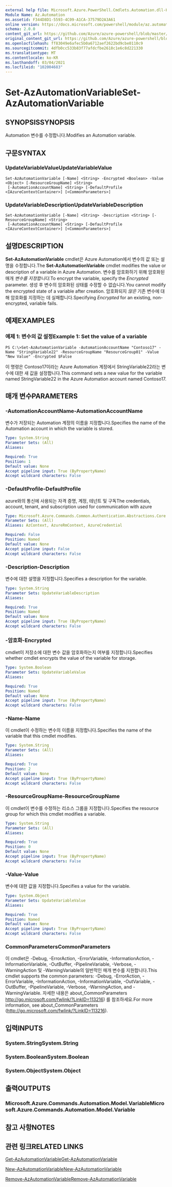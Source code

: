 ```yaml
---
external help file: Microsoft.Azure.PowerShell.Cmdlets.Automation.dll-Help.xml
Module Name: Az.Automation
ms.assetid: F344D8D1-5593-4C09-A1CA-37579D2A3A61
online version: https://docs.microsoft.com/powershell/module/az.automation/set-azautomationvariable
schema: 2.0.0
content_git_url: https://github.com/Azure/azure-powershell/blob/master/src/Automation/Automation/help/Set-AzAutomationVariable.md
original_content_git_url: https://github.com/Azure/azure-powershell/blob/master/src/Automation/Automation/help/Set-AzAutomationVariable.md
ms.openlocfilehash: ff83049e6afec5b0a6712aef2622bd9cbe0110c9
ms.sourcegitcommit: 4dfb0cc533b83f77afdcfbe2618c1e6c8d221330
ms.translationtype: MT
ms.contentlocale: ko-KR
ms.lasthandoff: 03/04/2021
ms.locfileid: "102004683"
---
```

# <span data-ttu-id="1628f-101">Set-AzAutomationVariable</span><span class="sxs-lookup"><span data-stu-id="1628f-101">Set-AzAutomationVariable</span></span>

## <span data-ttu-id="1628f-102">SYNOPSIS</span><span class="sxs-lookup"><span data-stu-id="1628f-102">SYNOPSIS</span></span>
<span data-ttu-id="1628f-103">Automation 변수를 수정합니다.</span><span class="sxs-lookup"><span data-stu-id="1628f-103">Modifies an Automation variable.</span></span>

## <span data-ttu-id="1628f-104">구문</span><span class="sxs-lookup"><span data-stu-id="1628f-104">SYNTAX</span></span>

### <span data-ttu-id="1628f-105">UpdateVariableValue</span><span class="sxs-lookup"><span data-stu-id="1628f-105">UpdateVariableValue</span></span>
```
Set-AzAutomationVariable [-Name] <String> -Encrypted <Boolean> -Value <Object> [-ResourceGroupName] <String>
 [-AutomationAccountName] <String> [-DefaultProfile <IAzureContextContainer>] [<CommonParameters>]
```

### <span data-ttu-id="1628f-106">UpdateVariableDescription</span><span class="sxs-lookup"><span data-stu-id="1628f-106">UpdateVariableDescription</span></span>
```
Set-AzAutomationVariable [-Name] <String> -Description <String> [-ResourceGroupName] <String>
 [-AutomationAccountName] <String> [-DefaultProfile <IAzureContextContainer>] [<CommonParameters>]
```

## <span data-ttu-id="1628f-107">설명</span><span class="sxs-lookup"><span data-stu-id="1628f-107">DESCRIPTION</span></span>
<span data-ttu-id="1628f-108">**Set-AzAutomationVariable** cmdlet은 Azure Automation에서 변수의 값 또는 설명을 수정합니다.</span><span class="sxs-lookup"><span data-stu-id="1628f-108">The **Set-AzAutomationVariable** cmdlet modifies the value or description of a variable in Azure Automation.</span></span>
<span data-ttu-id="1628f-109">변수를 암호화하기 위해 암호화된 매개 *변수를 지정합니다.*</span><span class="sxs-lookup"><span data-stu-id="1628f-109">To encrypt the variable, specify the *Encrypted* parameter.</span></span>
<span data-ttu-id="1628f-110">생성 후 변수의 암호화된 상태를 수정할 수 없습니다.</span><span class="sxs-lookup"><span data-stu-id="1628f-110">You cannot modify the encrypted state of a variable after creation.</span></span>
<span data-ttu-id="1628f-111">암호화되지 *않은* 기존 변수에 대해 암호화를 지정하는 데 실패합니다.</span><span class="sxs-lookup"><span data-stu-id="1628f-111">Specifying *Encrypted* for an existing, non-encrypted, variable fails.</span></span>

## <span data-ttu-id="1628f-112">예제</span><span class="sxs-lookup"><span data-stu-id="1628f-112">EXAMPLES</span></span>

### <span data-ttu-id="1628f-113">예제 1: 변수의 값 설정</span><span class="sxs-lookup"><span data-stu-id="1628f-113">Example 1: Set the value of a variable</span></span>
```
PS C:\>Set-AzAutomationVariable -AutomationAccountName "Contoso17" -Name "StringVariable22" -ResourceGroupName "ResourceGroup01" -Value "New Value" -Encrypted $False
```

<span data-ttu-id="1628f-114">이 명령은 Contoso17이라는 Azure Automation 계정에서 StringVariable22라는 변수에 대한 새 값을 설정합니다.</span><span class="sxs-lookup"><span data-stu-id="1628f-114">This command sets a new value for the variable named StringVariable22 in the Azure Automation account named Contoso17.</span></span>

## <span data-ttu-id="1628f-115">매개 변수</span><span class="sxs-lookup"><span data-stu-id="1628f-115">PARAMETERS</span></span>

### <span data-ttu-id="1628f-116">-AutomationAccountName</span><span class="sxs-lookup"><span data-stu-id="1628f-116">-AutomationAccountName</span></span>
<span data-ttu-id="1628f-117">변수가 저장되는 Automation 계정의 이름을 지정합니다.</span><span class="sxs-lookup"><span data-stu-id="1628f-117">Specifies the name of the Automation account in which the variable is stored.</span></span>

```yaml
Type: System.String
Parameter Sets: (All)
Aliases:

Required: True
Position: 1
Default value: None
Accept pipeline input: True (ByPropertyName)
Accept wildcard characters: False
```

### <span data-ttu-id="1628f-118">-DefaultProfile</span><span class="sxs-lookup"><span data-stu-id="1628f-118">-DefaultProfile</span></span>
<span data-ttu-id="1628f-119">azure와의 통신에 사용되는 자격 증명, 계정, 테넌트 및 구독</span><span class="sxs-lookup"><span data-stu-id="1628f-119">The credentials, account, tenant, and subscription used for communication with azure</span></span>

```yaml
Type: Microsoft.Azure.Commands.Common.Authentication.Abstractions.Core.IAzureContextContainer
Parameter Sets: (All)
Aliases: AzContext, AzureRmContext, AzureCredential

Required: False
Position: Named
Default value: None
Accept pipeline input: False
Accept wildcard characters: False
```

### <span data-ttu-id="1628f-120">-Description</span><span class="sxs-lookup"><span data-stu-id="1628f-120">-Description</span></span>
<span data-ttu-id="1628f-121">변수에 대한 설명을 지정합니다.</span><span class="sxs-lookup"><span data-stu-id="1628f-121">Specifies a description for the variable.</span></span>

```yaml
Type: System.String
Parameter Sets: UpdateVariableDescription
Aliases:

Required: True
Position: Named
Default value: None
Accept pipeline input: True (ByPropertyName)
Accept wildcard characters: False
```

### <span data-ttu-id="1628f-122">-암호화</span><span class="sxs-lookup"><span data-stu-id="1628f-122">-Encrypted</span></span>
<span data-ttu-id="1628f-123">cmdlet이 저장소에 대한 변수 값을 암호화하는지 여부를 지정합니다.</span><span class="sxs-lookup"><span data-stu-id="1628f-123">Specifies whether cmdlet encrypts the value of the variable for storage.</span></span>

```yaml
Type: System.Boolean
Parameter Sets: UpdateVariableValue
Aliases:

Required: True
Position: Named
Default value: None
Accept pipeline input: True (ByPropertyName)
Accept wildcard characters: False
```

### <span data-ttu-id="1628f-124">-Name</span><span class="sxs-lookup"><span data-stu-id="1628f-124">-Name</span></span>
<span data-ttu-id="1628f-125">이 cmdlet이 수정하는 변수의 이름을 지정합니다.</span><span class="sxs-lookup"><span data-stu-id="1628f-125">Specifies the name of the variable that this cmdlet modifies.</span></span>

```yaml
Type: System.String
Parameter Sets: (All)
Aliases:

Required: True
Position: 2
Default value: None
Accept pipeline input: True (ByPropertyName)
Accept wildcard characters: False
```

### <span data-ttu-id="1628f-126">-ResourceGroupName</span><span class="sxs-lookup"><span data-stu-id="1628f-126">-ResourceGroupName</span></span>
<span data-ttu-id="1628f-127">이 cmdlet이 변수를 수정하는 리소스 그룹을 지정합니다.</span><span class="sxs-lookup"><span data-stu-id="1628f-127">Specifies the resource group for which this cmdlet modifies a variable.</span></span>

```yaml
Type: System.String
Parameter Sets: (All)
Aliases:

Required: True
Position: 0
Default value: None
Accept pipeline input: True (ByPropertyName)
Accept wildcard characters: False
```

### <span data-ttu-id="1628f-128">-Value</span><span class="sxs-lookup"><span data-stu-id="1628f-128">-Value</span></span>
<span data-ttu-id="1628f-129">변수에 대한 값을 지정합니다.</span><span class="sxs-lookup"><span data-stu-id="1628f-129">Specifies a value for the variable.</span></span>

```yaml
Type: System.Object
Parameter Sets: UpdateVariableValue
Aliases:

Required: True
Position: Named
Default value: None
Accept pipeline input: True (ByPropertyName)
Accept wildcard characters: False
```

### <span data-ttu-id="1628f-130">CommonParameters</span><span class="sxs-lookup"><span data-stu-id="1628f-130">CommonParameters</span></span>
<span data-ttu-id="1628f-131">이 cmdlet은 -Debug, -ErrorAction, -ErrorVariable, -InformationAction, -InformationVariable, -OutBuffer, -PipelineVariable, -Verbose, -WarningAction 및 -WarningVariable의 일반적인 매개 변수를 지원합니다.</span><span class="sxs-lookup"><span data-stu-id="1628f-131">This cmdlet supports the common parameters: -Debug, -ErrorAction, -ErrorVariable, -InformationAction, -InformationVariable, -OutVariable, -OutBuffer, -PipelineVariable, -Verbose, -WarningAction, and -WarningVariable.</span></span> <span data-ttu-id="1628f-132">자세한 내용은 about_CommonParameters http://go.microsoft.com/fwlink/?LinkID=113216) 를 참조하세요.</span><span class="sxs-lookup"><span data-stu-id="1628f-132">For more information, see about_CommonParameters (http://go.microsoft.com/fwlink/?LinkID=113216).</span></span>

## <span data-ttu-id="1628f-133">입력</span><span class="sxs-lookup"><span data-stu-id="1628f-133">INPUTS</span></span>

### <span data-ttu-id="1628f-134">System.String</span><span class="sxs-lookup"><span data-stu-id="1628f-134">System.String</span></span>

### <span data-ttu-id="1628f-135">System.Boolean</span><span class="sxs-lookup"><span data-stu-id="1628f-135">System.Boolean</span></span>

### <span data-ttu-id="1628f-136">System.Object</span><span class="sxs-lookup"><span data-stu-id="1628f-136">System.Object</span></span>

## <span data-ttu-id="1628f-137">출력</span><span class="sxs-lookup"><span data-stu-id="1628f-137">OUTPUTS</span></span>

### <span data-ttu-id="1628f-138">Microsoft.Azure.Commands.Automation.Model.Variable</span><span class="sxs-lookup"><span data-stu-id="1628f-138">Microsoft.Azure.Commands.Automation.Model.Variable</span></span>

## <span data-ttu-id="1628f-139">참고 사항</span><span class="sxs-lookup"><span data-stu-id="1628f-139">NOTES</span></span>

## <span data-ttu-id="1628f-140">관련 링크</span><span class="sxs-lookup"><span data-stu-id="1628f-140">RELATED LINKS</span></span>

[<span data-ttu-id="1628f-141">Get-AzAutomationVariable</span><span class="sxs-lookup"><span data-stu-id="1628f-141">Get-AzAutomationVariable</span></span>](./Get-AzAutomationVariable.md)

[<span data-ttu-id="1628f-142">New-AzAutomationVariable</span><span class="sxs-lookup"><span data-stu-id="1628f-142">New-AzAutomationVariable</span></span>](./New-AzAutomationVariable.md)

[<span data-ttu-id="1628f-143">Remove-AzAutomationVariable</span><span class="sxs-lookup"><span data-stu-id="1628f-143">Remove-AzAutomationVariable</span></span>](./Remove-AzAutomationVariable.md)


